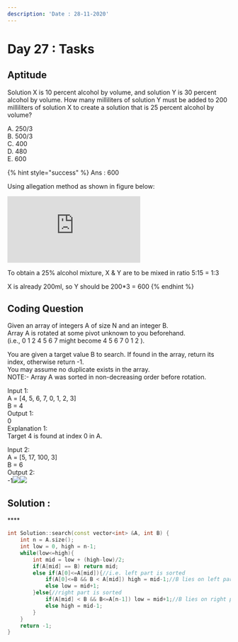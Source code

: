 ```yaml
---
description: 'Date : 28-11-2020'
---
```


# Day 27 : Tasks

## Aptitude 

Solution X is 10 percent alcohol by volume, and solution Y is 30 percent alcohol by volume. How many milliliters of solution Y must be added to 200 milliliters of solution X to create a solution that is 25 percent alcohol by volume?

A. 250/3   
B. 500/3   
C. 400   
D. 480   
E. 600

{% hint style="success" %}
Ans :  600  
  
Using allegation method as shown in figure below:  
  
![alle.png](https://gmatclub.com/forum/download/file.php?id=26075&sid=4289504a5dc4b41546e474728636493f)  
  
To obtain a 25% alcohol mixture, X & Y are to be mixed in ratio 5:15 = 1:3  
  
X is already 200ml, so Y should be 200\*3 = 600
{% endhint %}

## Coding Question

Given an array of integers A of size N and an integer B.  
Array A is rotated at some pivot unknown to you beforehand.  
\(i.e., 0 1 2 4 5 6 7 might become 4 5 6 7 0 1 2 \).  
  
You are given a target value B to search. If found in the array, return its index, otherwise return -1.  
You may assume no duplicate exists in the array.  
NOTE:- Array A was sorted in non-decreasing order before rotation.  
  
Input 1:  
 A = \[4, 5, 6, 7, 0, 1, 2, 3\]  
 B = 4  
Output 1:  
 0  
Explanation 1:  
 Target 4 is found at index 0 in A.  
  
Input 2:  
 A = \[5, 17, 100, 3\]  
 B = 6  
Output 2:  
 -1![](blob:https://web.telegram.org/e07b7393-c65a-4b7f-8044-4893ca9fb5ed)![](blob:https://web.telegram.org/06195abb-fbce-4170-8feb-0b3633560e0a)

## **Solution :**

\*\*\*\*

```cpp
int Solution::search(const vector<int> &A, int B) {
    int n = A.size();
    int low = 0, high = n-1;
    while(low<=high){
        int mid = low + (high-low)/2;
        if(A[mid] == B) return mid;
        else if(A[0]<=A[mid]){//i.e. left part is sorted
            if(A[0]<=B && B < A[mid]) high = mid-1;//B lies on left part
            else low = mid+1;
        }else{//right part is sorted
            if(A[mid] < B && B<=A[n-1]) low = mid+1;//B lies on right part
            else high = mid-1;
        }
    }
    return -1;
}
```

